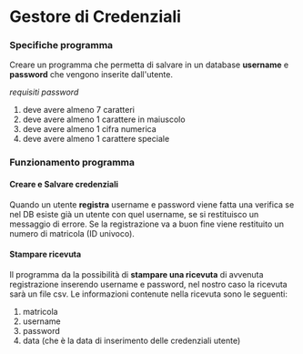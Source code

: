 # Gestore di Credenziali
### Specifiche programma
Creare un programma che permetta di salvare in un database **username** e **password** che vengono inserite dall'utente.

*requisiti password*
1. deve avere almeno 7 caratteri
2. deve avere almeno 1 carattere in maiuscolo
3. deve avere almeno 1 cifra numerica
4. deve avere almeno 1 carattere speciale

### Funzionamento programma
#### Creare e Salvare credenziali
Quando un utente **registra** username e password viene fatta una verifica se nel DB esiste già un utente con quel username, se si restituisco un messaggio di errore.  Se la registrazione va a buon fine viene restituito un numero di matricola (ID univoco).
#### Stampare ricevuta
Il programma da la possibilità di **stampare una ricevuta** di avvenuta registrazione inserendo username e password, nel nostro caso la ricevuta sarà un file csv.  Le informazioni contenute nella ricevuta sono le seguenti:  
1. matricola
2. username
3. password
4. data (che è la data di inserimento delle credenziali utente)
